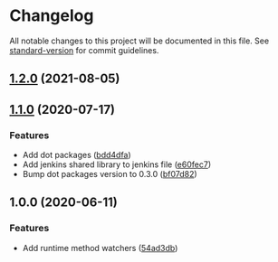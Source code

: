 # Changelog

All notable changes to this project will be documented in this file. See [standard-version](https://github.com/conventional-changelog/standard-version) for commit guidelines.

## [1.2.0](https://github.com/Jandini/Janda.Runtime.Watchers/compare/1.1.0...1.2.0) (2021-08-05)

## [1.1.0](https://github.com/Jandini/Janda.Runtime.Watchers/compare/1.0.0...1.1.0) (2020-07-17)


### Features

* Add dot packages ([bdd4dfa](https://github.com/Jandini/Janda.Runtime.Watchers/commit/bdd4dfa0a260a3710834b51d3383724f4818de03))
* Add jenkins shared library to jenkins file ([e60fec7](https://github.com/Jandini/Janda.Runtime.Watchers/commit/e60fec73ae610d268209ccd08b238eb3797b91fc))
* Bump dot packages version to 0.3.0 ([bf07d82](https://github.com/Jandini/Janda.Runtime.Watchers/commit/bf07d8240a7697035cc780002623c6ddd9a7b49d))

## 1.0.0 (2020-06-11)


### Features

* Add runtime method watchers ([54ad3db](https://github.com/Jandini/Janda.Runtime.Watchers/commit/54ad3db8225a264998fb128e655cbcdcb1d23cf7))
